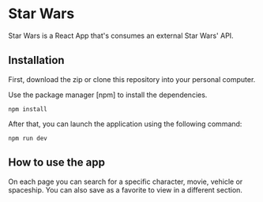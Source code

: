 # Star Wars

Star Wars is a React App that's consumes an external Star Wars' API.

## Installation

First, download the zip or clone this repository into your personal computer.

Use the package manager [npm] to install the dependencies.

```
npm install
```

After that, you can launch the application using the following command:

```
npm run dev
```

## How to use the app

On each page you can search for a specific character, movie, vehicle or spaceship. You can also save as a favorite to view in a different section.


